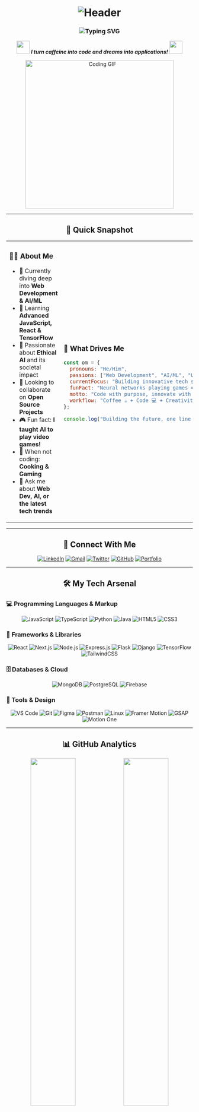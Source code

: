 # <div align="center">![Header](https://capsule-render.vercel.app/api?type=waving&color=0:FF6B6B,25:4ECDC4,50:45B7D1,75:96CEB4,100:FFEAA7&height=120&section=header&text=Om%20Thote&fontSize=60&fontColor=fff&animation=twinkling&fontAlignY=35)</div>

<div align="center">
  
<!-- Animated subtitle with coding theme -->
<h3>
  <img src="https://readme-typing-svg.herokuapp.com?font=JetBrains+Mono&weight=600&size=26&duration=3000&pause=800&color=4ECDC4&center=true&vCenter=true&width=600&lines=Full+Stack+Developer+%F0%9F%9A%80;AI+%26+ML+Enthusiast+%F0%9F%A4%96;Open+Source+Contributor+%F0%9F%8C%9F;Building+Tomorrow's+Tech+Today!;Coffee+%2B+Code+%3D+Magic+%E2%98%95%F0%9F%8E%A9" alt="Typing SVG" />
</h3>

<!-- Animated coding GIFs -->
<p>
  <img src="https://media.giphy.com/media/qgQUggAC3Pfv687qPC/giphy.gif" width="35"> 
  <em><b>I turn caffeine into code and dreams into applications!</b></em>
  <img src="https://media.giphy.com/media/WUlplcMpOCEmTGBtBW/giphy.gif" width="35">
</p>

<!-- Fun coding GIFs -->
<img src="https://media.giphy.com/media/L1R1tvI9svkIWwpVYr/giphy.gif" width="400" alt="Coding GIF"/>

</div>

---

<div align="center">

## 🎯 Quick Snapshot

</div>

<table align="center">
<tr>
<td width="50%">

### 🙋‍♂️ About Me
- 🔭 Currently diving deep into **Web Development & AI/ML**
- 🌱 Learning **Advanced JavaScript, React & TensorFlow**
- 🤖 Passionate about **Ethical AI** and its societal impact
- 👯 Looking to collaborate on **Open Source Projects**
- 🎮 Fun fact: **I taught AI to play video games!**
- 🍳 When not coding: **Cooking & Gaming**
- 💬 Ask me about **Web Dev, AI, or the latest tech trends**

</td>
<td width="50%">

### 🎨 What Drives Me
```javascript
const om = {
  pronouns: "He/Him",
  passions: ["Web Development", "AI/ML", "UI/UX Design"],
  currentFocus: "Building innovative tech solutions",
  funFact: "Neural networks playing games = Mind blown! 🤯",
  motto: "Code with purpose, innovate with passion",
  workflow: "Coffee ☕ + Code 💻 + Creativity 🎨"
};

console.log("Building the future, one line at a time!");
```

</td>
</tr>
</table>

---

<div align="center">

## 🚀 Connect With Me

</div>

<div align="center">

[![LinkedIn](https://img.shields.io/badge/LinkedIn-0077B5?style=for-the-badge&logo=linkedin&logoColor=white&labelColor=0077B5)](https://linkedin.com/in/om-thote)
[![Gmail](https://img.shields.io/badge/Gmail-D14836?style=for-the-badge&logo=gmail&logoColor=white&labelColor=D14836)](mailto:omthote24@gmail.com)
[![Twitter](https://img.shields.io/badge/Twitter-1DA1F2?style=for-the-badge&logo=twitter&logoColor=white&labelColor=1DA1F2)](https://twitter.com/om_thote)
[![GitHub](https://img.shields.io/badge/GitHub-100000?style=for-the-badge&logo=github&logoColor=white&labelColor=181717)](https://github.com/Om-Thote)
[![Portfolio](https://img.shields.io/badge/Portfolio-FF7139?style=for-the-badge&logo=firefox-browser&logoColor=white&labelColor=FF7139)](https://om-thote.dev)

</div>

---

<div align="center">

## 🛠️ My Tech Arsenal

</div>

### 💻 Programming Languages & Markup

<div align="center">

![JavaScript](https://img.shields.io/badge/JavaScript-F7DF1E?style=for-the-badge&logo=javascript&logoColor=black)
![TypeScript](https://img.shields.io/badge/TypeScript-007ACC?style=for-the-badge&logo=typescript&logoColor=white)
![Python](https://img.shields.io/badge/Python-3776AB?style=for-the-badge&logo=python&logoColor=white)
![Java](https://img.shields.io/badge/Java-ED8B00?style=for-the-badge&logo=openjdk&logoColor=white)
![HTML5](https://img.shields.io/badge/HTML5-E34F26?style=for-the-badge&logo=html5&logoColor=white)
![CSS3](https://img.shields.io/badge/CSS3-1572B6?style=for-the-badge&logo=css3&logoColor=white)

</div>

### 🚀 Frameworks & Libraries

<div align="center">

![React](https://img.shields.io/badge/React-20232A?style=for-the-badge&logo=react&logoColor=61DAFB)
![Next.js](https://img.shields.io/badge/Next.js-000000?style=for-the-badge&logo=next.js&logoColor=white)
![Node.js](https://img.shields.io/badge/Node.js-43853D?style=for-the-badge&logo=node.js&logoColor=white)
![Express.js](https://img.shields.io/badge/Express.js-404D59?style=for-the-badge&logo=express&logoColor=white)
![Flask](https://img.shields.io/badge/Flask-000000?style=for-the-badge&logo=flask&logoColor=white)
![Django](https://img.shields.io/badge/Django-092E20?style=for-the-badge&logo=django&logoColor=white)
![TensorFlow](https://img.shields.io/badge/TensorFlow-FF6F00?style=for-the-badge&logo=tensorflow&logoColor=white)
![TailwindCSS](https://img.shields.io/badge/Tailwind_CSS-38B2AC?style=for-the-badge&logo=tailwind-css&logoColor=white)

</div>

### 🗄️ Databases & Cloud

<div align="center">

![MongoDB](https://img.shields.io/badge/MongoDB-4EA94B?style=for-the-badge&logo=mongodb&logoColor=white)
![PostgreSQL](https://img.shields.io/badge/PostgreSQL-316192?style=for-the-badge&logo=postgresql&logoColor=white)
![Firebase](https://img.shields.io/badge/Firebase-039BE5?style=for-the-badge&logo=Firebase&logoColor=white)

</div>

### 🔧 Tools & Design

<div align="center">

![VS Code](https://img.shields.io/badge/Visual_Studio_Code-0078D4?style=for-the-badge&logo=visual%20studio%20code&logoColor=white)
![Git](https://img.shields.io/badge/GIT-E44C30?style=for-the-badge&logo=git&logoColor=white)
![Figma](https://img.shields.io/badge/Figma-F24E1E?style=for-the-badge&logo=figma&logoColor=white)
![Postman](https://img.shields.io/badge/Postman-FF6C37?style=for-the-badge&logo=postman&logoColor=white)
![Linux](https://img.shields.io/badge/Linux-FCC624?style=for-the-badge&logo=linux&logoColor=black)
![Framer Motion](https://img.shields.io/badge/Framer_Motion-0055FF?style=for-the-badge&logo=framer&logoColor=white)
![GSAP](https://img.shields.io/badge/GSAP-88CE02?style=for-the-badge&logo=greensock&logoColor=white)
![Motion One](https://img.shields.io/badge/Motion_One-FF3D00?style=for-the-badge&logo=motion&logoColor=white)

</div>

---

<div align="center">

## 📊 GitHub Analytics

</div>

<div align="center">
  <img width="49%" src="https://github-readme-stats.vercel.app/api?username=Om-Thote&show_icons=true&theme=tokyonight&hide_border=true&count_private=true&bg_color=0D1117&title_color=4ECDC4&text_color=fff&icon_color=4ECDC4" />
  <img width="49%" src="https://github-readme-streak-stats.herokuapp.com/?user=Om-Thote&theme=tokyonight&hide_border=true&background=0D1117&stroke=4ECDC4&ring=4ECDC4&fire=FF6B6B&currStreakNum=fff&sideNums=fff&currStreakLabel=4ECDC4&sideLabels=fff&dates=fff" />
</div>

<div align="center">
  <img width="56%" src="https://github-readme-stats.vercel.app/api/top-langs/?username=Om-Thote&layout=compact&theme=tokyonight&hide_border=true&bg_color=0D1117&title_color=4ECDC4&text_color=fff&langs_count=8" />
  <img width="42%" src="https://github-readme-stats.vercel.app/api/pin/?username=Om-Thote&repo=websocket-chatapp&theme=tokyonight&hide_border=true&bg_color=0D1117&title_color=4ECDC4&text_color=fff&icon_color=4ECDC4" />
</div>

---

<div align="center">

## 🏆 GitHub Achievements

</div>

<div align="center">
  <img src="https://github-profile-trophy.vercel.app/?username=Om-Thote&theme=tokyonight&no-frame=true&column=7&margin-w=15&margin-h=15" />
</div>

---

<div align="center">

## 🎯 Current Projects & Interests

</div>

<table align="center">
<tr>
<td width="50%">

### 🔥 What I'm Working On
- 💰 **Personal Finance Tracker** with AI insights
- 🤖 **Neural Network Game Players** (just for fun!)
- 🌐 **WebSocket Chat Applications** 
- 📱 **React Native Mobile Apps**
- 🎨 **UI/UX Design Systems**

</td>
<td width="50%">

### 🌱 Learning Journey
- 🧠 **Advanced Machine Learning** algorithms
- ⚛️ **React Ecosystem** (Next.js, Redux)
- 🔗 **WebSocket & Real-time Apps**
- 🎨 **Motion Design** with Framer Motion
- 🌍 **Ethical AI** and responsible development

</td>
</tr>
</table>

---

<div align="center">

## 😄 Code Humor Zone

</div>

<div align="center">
  
<!-- Coding memes and jokes -->
<img src="https://media.giphy.com/media/13HgwGsXF0aiGY/giphy.gif" width="300" alt="Coding Meme"/>

### 💭 Daily Developer Life

```javascript
while (coffee.level > 0) {
  code();
  if (bug.exists) {
    debug();
    coffee.drink();
  }
  if (feature.complete) {
    celebrate();
    break;
  }
}
```

</div>

<div align="center">
  <img src="https://quotes-github-readme.vercel.app/api?type=horizontal&theme=tokyonight&quote=The%20best%20error%20message%20is%20the%20one%20that%20never%20shows%20up&author=Thomas%20Fuchs" />
</div>

---

<div align="center">

## 🌟 Fun Facts & Achievements

</div>

<div align="center">

🎮 **Taught AI to play video games** (and it's better than me now!)  
🍳 **Can code while cooking** (multitasking level: expert)  
☕ **Coffee-to-Code ratio**: 1:100 lines  
🌍 **Believes in tech for good** and ethical AI development  
🎨 **UI/UX perfectionist** with an eye for pixel-perfect designs  
🧩 **Problem solver** who sees bugs as puzzles to crack  

</div>

---

<div align="center">

## 📈 Contribution Graph

</div>

<div align="center">
  <img src="https://github-readme-activity-graph.vercel.app/graph?username=Om-Thote&theme=tokyo-night&bg_color=0D1117&color=4ECDC4&line=4ECDC4&point=FF6B6B&area=true&hide_border=true" />
</div>

---

<div align="center">

<img src="https://capsule-render.vercel.app/api?type=waving&color=0:FF6B6B,25:4ECDC4,50:45B7D1,75:96CEB4,100:FFEAA7&height=100&section=footer&width=100%"/>

### ✨ *"Code is poetry written in logic, dreams crafted in syntax"* ✨

<br/>

![Profile Views](https://komarev.com/ghpvc/?username=Om-Thote&label=Profile%20views&color=4ECDC4&style=for-the-badge)
[![GitHub followers](https://img.shields.io/github/followers/Om-Thote?label=Follow&style=social)](https://github.com/Om-Thote)

**Thanks for stopping by! ⭐ Star some repositories if they spark your interest!**

<img src="https://media.giphy.com/media/LnQjpWaON8nhr21vNW/giphy.gif" width="60"> <em><b>I love connecting with different people</b> so if you want to say <b>hi, I'll be happy to meet you more!</b> 😊</em>

</div>

---

<!--
**Easter Egg for Source Code Readers! 🥚**
╔══════════════════════════════════════════════════╗
║  🎉 Congratulations! You found the hidden message! ║
║     Thanks for being curious about my code! 🚀    ║
║            Keep exploring and learning! 💻         ║
╚══════════════════════════════════════════════════╝

const easterEgg = {
  message: "You're awesome for reading the source!",
  bonus: "Here's a virtual high-five! 🙏"
};
-->

<!-- Invisible contribution snake -->
<img src="https://raw.githubusercontent.com/Om-Thote/Om-Thote/output/github-contribution-grid-snake-dark.svg" />
